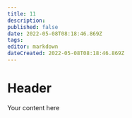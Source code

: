 ```yaml
---
title: 11
description: 
published: false
date: 2022-05-08T08:18:46.869Z
tags: 
editor: markdown
dateCreated: 2022-05-08T08:18:46.869Z
---
```


# Header
Your content here